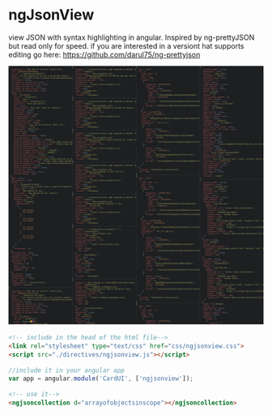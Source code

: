 # ngJsonView
view JSON with syntax highlighting in angular. Inspired by ng-prettyJSON but read only for speed.
if you are interested in a versiont hat supports editing go here: https://github.com/darul75/ng-prettyjson

![](screenshot.png)

```html
<!-- include in the head of the html file-->
<link rel="stylesheet" type="text/css" href="css/ngjsonview.css">
<script src="./directives/ngjsonview.js"></script>
```

```javascript
//include it in your angular app
var app = angular.module('CardUI', ['ngjsonview']);
```

```html
<!-- use it-->
<ngjsoncollection d="arrayofobjectsinscope"></ngjsoncollection>
```